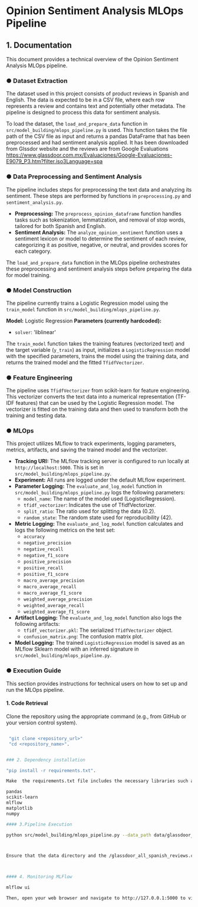 # Opinion Sentiment Analysis MLOps Pipeline

## 1. Documentation

This document provides a technical overview of the Opinion Sentiment Analysis MLOps pipeline.

### ● Dataset Extraction

The dataset used in this project consists of product reviews in Spanish and English. The data is expected to be in a CSV file, where each row represents a review and contains text and potentially other metadata. The pipeline is designed to process this data for sentiment analysis.

To load the dataset, the `load_and_prepare_data` function in `src/model_building/mlops_pipeline.py` is used. This function takes the file path of the CSV file as input and returns a pandas DataFrame that has been preprocessed and had sentiment analysis applied.
It has been downloaded from Glssdor website and the reviews are from Google Evaluations https://www.glassdoor.com.mx/Evaluaciones/Google-Evaluaciones-E9079_P3.htm?filter.iso3Language=spa 

### ● Data Preprocessing and Sentiment Analysis

The pipeline includes steps for preprocessing the text data and analyzing its sentiment. These steps are performed by functions in `preprocessing.py` and `sentiment_analysis.py`.

- **Preprocessing:** The `preprocess_opinion_dataframe` function handles tasks such as tokenization, lemmatization, and removal of stop words, tailored for both Spanish and English.
- **Sentiment Analysis:** The `analyze_opinion_sentiment` function uses a sentiment lexicon or model to determine the sentiment of each review, categorizing it as positive, negative, or neutral, and provides scores for each category.

The `load_and_prepare_data` function in the MLOps pipeline orchestrates these preprocessing and sentiment analysis steps before preparing the data for model training.

### ● Model Construction

The pipeline currently trains a Logistic Regression model using the `train_model` function in `src/model_building/mlops_pipeline.py`.

**Model:** Logistic Regression
**Parameters (currently hardcoded):**
  - `solver`: 'liblinear'

The `train_model` function takes the training features (vectorized text) and the target variable (`y_train`) as input, initializes a `LogisticRegression` model with the specified parameters, trains the model using the training data, and returns the trained model and the fitted `TfidfVectorizer`.

### ● Feature Engineering

The pipeline uses `TfidfVectorizer` from scikit-learn for feature engineering. This vectorizer converts the text data into a numerical representation (TF-IDF features) that can be used by the Logistic Regression model. The vectorizer is fitted on the training data and then used to transform both the training and testing data.

### ● MLOps

This project utilizes MLflow to track experiments, logging parameters, metrics, artifacts, and saving the trained model and the vectorizer.

- **Tracking URI:** The MLflow tracking server is configured to run locally at `http://localhost:5000`. This is set in `src/model_building/mlops_pipeline.py`.
- **Experiment:** All runs are logged under the default MLflow experiment.
- **Parameter Logging:** The `evaluate_and_log_model` function in `src/model_building/mlops_pipeline.py` logs the following parameters:
    - `model_name`: The name of the model used (LogisticRegression).
    - `tfidf_vectorizer`: Indicates the use of TfidfVectorizer.
    - `split_ratio`: The ratio used for splitting the data (0.2).
    - `random_state`: The random state used for reproducibility (42).
- **Metric Logging:** The `evaluate_and_log_model` function calculates and logs the following metrics on the test set:
    - `accuracy`
    - `negative_precision`
    - `negative_recall`
    - `negative_f1_score`
    - `positive_precision`
    - `positive_recall`
    - `positive_f1_score`
    - `macro_average_precision`
    - `macro_average_recall`
    - `macro_average_f1_score`
    - `weighted_average_precision`
    - `weighted_average_recall`
    - `weighted_average_f1_score`
- **Artifact Logging:** The `evaluate_and_log_model` function also logs the following artifacts:
    - `tfidf_vectorizer.pkl`: The serialized `TfidfVectorizer` object.
    - `confusion_matrix.png`: The confusion matrix plot.
- **Model Logging:** The trained `LogisticRegression` model is saved as an MLflow Sklearn model with an inferred signature in `src/model_building/mlops_pipeline.py`.

### ● Execution Guide

This section provides instructions for technical users on how to set up and run the MLOps pipeline.

#### 1. Code Retrieval

Clone the repository using the appropriate command (e.g., from GitHub or your version control system).
```bash

 "git clone <repository_url>"
 "cd <repository_name>".


### 2. Dependency installation

"pip install -r requirements.txt".

Make  the requirements.txt file includes the necessary libraries such as pandas, scikit-learn, mlflow, and matplotlib. A sample requirements.txt would look like this:

pandas
scikit-learn
mlflow
matplotlib
numpy

#### 3.Pipeline Execution

python src/model_building/mlops_pipeline.py --data_path data/glassdoor_all_spanish_reviews.csv



Ensure that the data directory and the /glassdoor_all_spanish_reviews.csv file are located in the correct relative path from where you are running the command. The --data_path argument should point to the location where you have stored the breast-cancer-wisconsin.data.csv file within your local file system. For example, if you have placed the data directory at the root of your mlops project, the command shown above is correct.



#### 4. Monitoring MLFlow

mlflow ui

Then, open your web browser and navigate to http://127.0.0.1:5000 to view the registered experiments, metrics, models, and visualizations.


